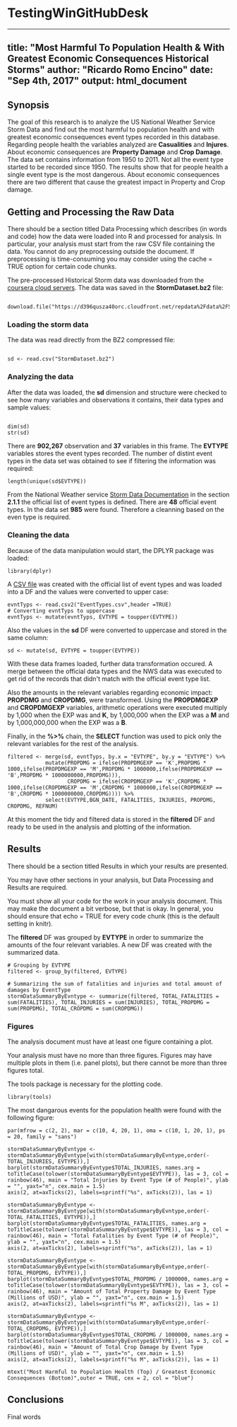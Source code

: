 # TestingWinGitHubDesk


---
title: "Most Harmful To Population Health & With Greatest Economic Consequences Historical Storms"
author: "Ricardo Romo Encino"
date: "Sep 4th, 2017"
output: html_document
---

## Synopsis

The goal of this research is to analyze the US National Weather Service Storm Data and find out the most harmful to population health and with greatest economic consequences event types recorded in this database. Regarding people health the variables analyzed are __Casualities__ and __Injures__. About economic consequences are __Property Damage__ and __Crop Damage__. The data set contains information from 1950 to 2011. Not all the event type started to be recorded since 1950. The results show that for people health a single event type is the most dangerous. About economic consequences there are two different that cause the greatest impact in Property and Crop damage.


## Getting and Processing the Raw Data

There should be a section titled Data Processing which describes (in words and code) how the data were loaded into R and processed for analysis. In particular, your analysis must start from the raw CSV file containing the data. You cannot do any preprocessing outside the document. If preprocessing is time-consuming you may consider using the cache = TRUE option for certain code chunks.

The pre-processed Historical Storm data was downloaded from the [coursera cloud servers]("https://d396qusza40orc.cloudfront.net/repdata%2Fdata%2FStormData.csv.bz2"). The data was saved in the **StormDataset.bz2** file:

```{r downloading the data, eval=FALSE}

download.file("https://d396qusza40orc.cloudfront.net/repdata%2Fdata%2FStormData.csv.bz2","StormDataset.bz2")

```

### Loading the storm data

The data was read directly from the BZ2 compressed file:

```{r loading data, cache=TRUE}

sd <- read.csv("StormDataset.bz2")

```

### Analyzing the data

After the data was loaded, the **sd** dimension and structure were checked to see how many variables and observations it contains, their data types and sample values: 

```{r checking data frame dimension}

dim(sd)
str(sd)

```

There are __902,267__ observation and __37__ variables in this frame. The __EVTYPE__ variables stores the event types recorded. The number of distint event types in the data set was obtained to see if filtering the information was required:

```{r showing unique EVTYPE values}
length(unique(sd$EVTYPE))
```

From the National Weather service [Storm Data Documentation](https://d396qusza40orc.cloudfront.net/repdata%2Fpeer2_doc%2Fpd01016005curr.pdf) in the section __2.1.1__ the official list of event types is defined. There are __48__ official event types. In the data set __985__ were found. Therefore a cleanning based on the even type is required.

### Cleaning the data

Because of the data manipulation would start, the DPLYR package was loaded:

```{r loading dplyr package, message=FALSE, warning=FALSE}
library(dplyr)
```

A [CSV file](https://www.dropbox.com/s/l5jc1ra2jrf2xk9/EventTypes.csv?dl=0) was created with the official list of event types and was loaded into a DF and the values were converted to upper case:

```{r loading official EVTYPE values}
evntTyps <- read.csv2("EventTypes.csv",header =TRUE)
# Converting evntTyps to uppercase
evntTyps <- mutate(evntTyps, EVTYPE = toupper(EVTYPE))
```

Also the values in the __sd__ DF were converted to uppercase and stored in the same column:

```{r converting EVTYPE values to uppercase}
sd <- mutate(sd, EVTYPE = toupper(EVTYPE))
```

With these data frames loaded, further data transformation occured. A merge between the official data types and the NWS data was executed to get rid of the records that didn't match with the official event type list.

Also the amounts in the relevant variables regarding economic impact: __PROPDMG__ and __CROPDMG__, were transformed. Using the __PROPDMGEXP__ and __CROPDMGEXP__ variables, arithmetic operations were executed multiply by 1,000 when the EXP was and __K__, by 1,000,000 when the EXP was a __M__ and by 1,000,000,000 when the EXP was a __B__.

Finally, in the __%>%__ chain, the __SELECT__ function was used to pick only the relevant variables for the rest of the analysis.

```{r filtering and transforming the amounts, cache=TRUE}
filtered <- merge(sd, evntTyps, by.x = "EVTYPE", by.y = "EVTYPE") %>% 
            mutate(PROPDMG = ifelse(PROPDMGEXP == 'K',PROPDMG * 1000,ifelse(PROPDMGEXP == 'M',PROPDMG * 1000000,ifelse(PROPDMGEXP == 'B',PROPDMG * 1000000000,PROPDMG))),
                   CROPDMG = ifelse(CROPDMGEXP == 'K',CROPDMG * 1000,ifelse(CROPDMGEXP == 'M',CROPDMG * 1000000,ifelse(CROPDMGEXP == 'B',CROPDMG * 1000000000,CROPDMG)))) %>%
            select(EVTYPE,BGN_DATE, FATALITIES, INJURIES, PROPDMG, CROPDMG, REFNUM)
```

At this moment the tidy and filtered data is stored in the __filtered__ DF and ready to be used in the analysis and plotting of the information.

## Results

There should be a section titled Results in which your results are presented.

You may have other sections in your analysis, but Data Processing and Results are required.

You must show all your code for the work in your analysis document. This may make the document a bit verbose, but that is okay. In general, you should ensure that echo = TRUE for every code chunk (this is the default setting in knitr).

The __filtered__ DF was grouped by __EVTYPE__ in order to summarize the amounts of the four relevant variables. A new DF was created with the summarized data.

```{r grouping and summarizing by EVTYPE, cache=TRUE}
# Grouping by EVTYPE
filtered <- group_by(filtered, EVTYPE)

# Summarizing the sum of fatalities and injuries and total amount of damages by EventType
stormDataSummaryByEvntype <- summarize(filtered, TOTAL_FATALITIES = sum(FATALITIES), TOTAL_INJURIES = sum(INJURIES), TOTAL_PROPDMG = sum(PROPDMG), TOTAL_CROPDMG = sum(CROPDMG))
```

### Figures

The analysis document must have at least one figure containing a plot.

Your analysis must have no more than three figures. Figures may have multiple plots in them (i.e. panel plots), but there cannot be more than three figures total.

The tools package is necessary for the plotting code.

```{r loading tools package, message=FALSE, warning=FALSE}
library(tools)
```

The most dangarous events for the population health were found with the following figure:

```{r figure1, fig.width=40, fig.height=50}
par(mfrow = c(2, 2), mar = c(10, 4, 20, 1), oma = c(10, 1, 20, 1), ps = 20, family = "sans")

stormDataSummaryByEvntype <- stormDataSummaryByEvntype[with(stormDataSummaryByEvntype,order(-TOTAL_INJURIES, EVTYPE)),]
barplot(stormDataSummaryByEvntype$TOTAL_INJURIES, names.arg = toTitleCase(tolower(stormDataSummaryByEvntype$EVTYPE)), las = 3, col = rainbow(46), main = "Total Injuries by Event Type (# of People)", ylab = "", yaxt="n", cex.main = 1.5)
axis(2, at=axTicks(2), labels=sprintf("%s", axTicks(2)), las = 1)

stormDataSummaryByEvntype <- stormDataSummaryByEvntype[with(stormDataSummaryByEvntype,order(-TOTAL_FATALITIES, EVTYPE)),]
barplot(stormDataSummaryByEvntype$TOTAL_FATALITIES, names.arg = toTitleCase(tolower(stormDataSummaryByEvntype$EVTYPE)), las = 3, col = rainbow(46), main = "Total Fatalities by Event Type (# of People)", ylab = "", yaxt="n", cex.main = 1.5)
axis(2, at=axTicks(2), labels=sprintf("%s", axTicks(2)), las = 1)

stormDataSummaryByEvntype <- stormDataSummaryByEvntype[with(stormDataSummaryByEvntype,order(-TOTAL_PROPDMG, EVTYPE)),]
barplot(stormDataSummaryByEvntype$TOTAL_PROPDMG / 1000000, names.arg = toTitleCase(tolower(stormDataSummaryByEvntype$EVTYPE)), las = 3, col = rainbow(46), main = "Amount of Total Property Damage by Event Type (Millions of USD)", ylab = "", yaxt="n", cex.main = 1.5)
axis(2, at=axTicks(2), labels=sprintf("%s M", axTicks(2)), las = 1)

stormDataSummaryByEvntype <- stormDataSummaryByEvntype[with(stormDataSummaryByEvntype,order(-TOTAL_CROPDMG, EVTYPE)),]
barplot(stormDataSummaryByEvntype$TOTAL_CROPDMG / 1000000, names.arg = toTitleCase(tolower(stormDataSummaryByEvntype$EVTYPE)), las = 3, col = rainbow(46), main = "Amount of Total Crop Damage by Event Type (Millions of USD)", ylab = "", yaxt="n", cex.main = 1.5)
axis(2, at=axTicks(2), labels=sprintf("%s M", axTicks(2)), las = 1)

mtext("Most Harmful to Population Health (Top) / Greatest Economic Consequences (Bottom)",outer = TRUE, cex = 2, col = "blue")
```

## Conclusions

Final words